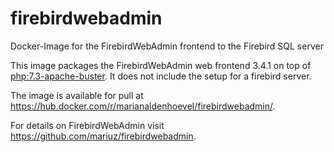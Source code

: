 # firebirdwebadmin
Docker-Image for the FirebirdWebAdmin frontend to the Firebird SQL server

This image packages the FirebirdWebAdmin web frontend 3.4.1 on top of [php:7.3-apache-buster](https://hub.docker.com/_/php/). It does not include the setup for a firebird server.

The image is available for pull at https://hub.docker.com/r/marianaldenhoevel/firebirdwebadmin/.

For details on FirebirdWebAdmin visit https://github.com/mariuz/firebirdwebadmin.
